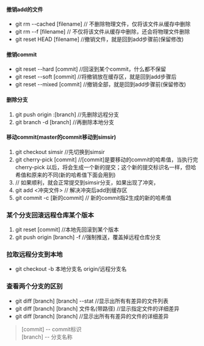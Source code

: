 #### 撤销add的文件
*  git rm --cached [filename] // 不删除物理文件，仅将该文件从缓存中删除
*  git rm --f [filename] // 不仅将该文件从缓存中删除，还会将物理文件删除
*  git reset HEAD [filename]  //撤销文件，就是回到add步骤前(保留修改)

#### 撤销commit
* git reset --hard [commit] //回滚到某个commit，什么都不保留
* git reset --soft [commit] //将撤销放在缓存区，就是回到add步骤后
* git reset --mixed [commit] //撤销全部，就是回到add步骤前(保留修改)

#### 删除分支
1. git push origin :[branch] //先删除远程分支
2. git branch -d [branch] //再删除本地分支

#### 移动commit(master的commit移动到simsir)
1. git checkout simsir //先切换到simsir
2. git cherry-pick [commit] //[commit]是要移动的commit的哈希值，当执行完 cherry-pick 以后，将会生成一个新的提交；这个新的提交标识名一样，但哈希值和原来的不同(新的哈希值下面会用到)
3. // 如果顺利，就会正常提交到simsir分支，如果出现了冲突，
4. git add <冲突文件> // 解决冲突后add到缓存区
5. git commit -c [新的commit] // 新的commit指2生成的新的哈希值

### 某个分支回滚远程仓库某个版本
1. git reset [commit] //本地先回滚到某个版本
2. git push origin [branch] -f //强制推送，覆盖掉远程仓库分支

### 拉取远程分支到本地
* git checkout -b 本地分支名 origin/远程分支名

### 查看两个分支的区别
* git diff [branch] [branch] --stat       //显示出所有有差异的文件列表
* git diff [branch] [branch] 文件名(带路径)   //显示指定文件的详细差异
* git diff [branch] [branch]                   //显示出所有有差异的文件的详细差异

> [commit] -- commit标识<br>
[branch] -- 分支名称
